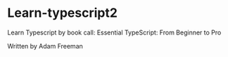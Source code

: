 # Learn-typescript2

Learn Typescript by book call: Essential TypeScript: From Beginner to Pro


Written by Adam Freeman
